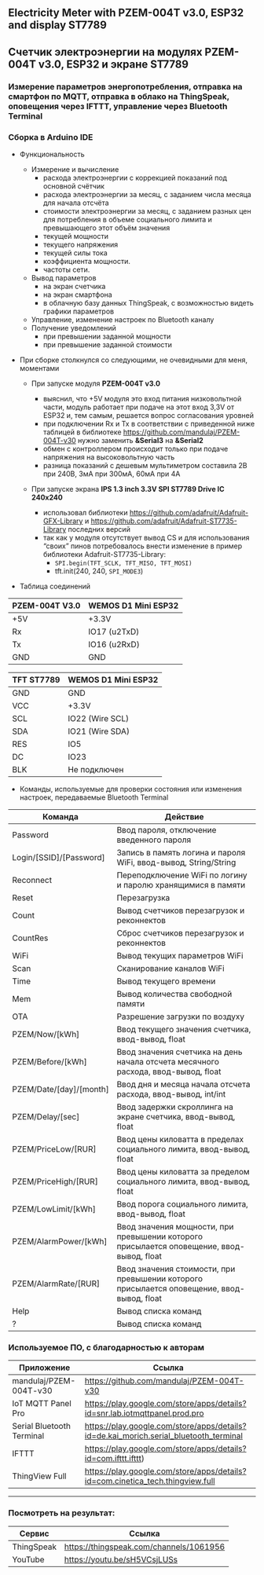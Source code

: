 ## Electricity Meter with PZEM-004T v3.0, ESP32 and display ST7789

## Счетчик электроэнергии на модулях PZEM-004T v3.0, ESP32 и экране ST7789

### Измерение параметров энергопотребления, отправка на смартфон по MQTT, отправка в облако на ThingSpeak, оповещения через IFTTT, управление через Bluetooth Terminal

### Сборка в Arduino IDE

* Функциональность
  * Измерение и вычисление
    * расхода электроэнергии с коррекцией показаний под основной счётчик
    * расхода электроэнергии за месяц, с заданием числа месяца для начала отсчёта
    * стоимости электроэнергии за месяц, с заданием разных цен для потребления в объеме социального лимита и превышающего этот объём значения
    * текущей мощности
    * текущего напряжения
    * текущей силы тока
    * коэффициента мощности.
    * частоты сети.
  * Вывод параметров
    * на экран счетчика
    * на экран смартфона
    * в облачную базу данных ThingSpeak, с возможностью видеть графики параметров
  * Управление, изменение настроек по Bluetooth каналу
  * Получение уведомлений
    * при превышении заданной мощности
    * при превышение заданной стоимости

* При сборке столкнулся со следующими, не очевидными для меня, моментами
  * При запуске модуля **PZEM-004T v3.0**
    * выяснил, что +5V модуля это вход питания низковольтной части, модуль работает при подаче на этот вход 3,3V от ESP32 и, тем самым, решается вопрос согласования уровней
    * при подключении Rx и Tx в соответствии с приведенной ниже таблицей в библиотеке  https://github.com/mandulaj/PZEM-004T-v30 нужно заменить **&Serial3** на **&Serial2**
    * обмен с контроллером происходит только при подаче напряжения на высоковольтную часть
    * разница показаний с дешевым мультиметром составила 2В при 240В, 3мА при 300мА, 60мА при 4А

  * При запуске экрана **IPS 1.3 inch 3.3V SPI ST7789 Drive IC 240х240**
    * использовал библиотеки https://github.com/adafruit/Adafruit-GFX-Library и https://github.com/adafruit/Adafruit-ST7735-Library последних версий
    * так как у модуля отсутствует вывод CS и для использования “своих” пинов потребовалось внести изменение в пример библиотеки Adafruit-ST7735-Library: 
      * `SPI.begin(TFT_SCLK, TFT_MISO, TFT_MOSI)`
      * tft.init(240, 240, `SPI_MODE3`)
      
* Таблица соединений

PZEM-004T V3.0	|WEMOS D1 Mini ESP32
----------------|--------------------------
+5V             |+3.3V
Rx              |IO17 (u2TxD)
Tx              |IO16 (u2RxD)
GND             |GND


TFT ST7789     	|WEMOS D1 Mini ESP32
----------------|--------------------------
GND             |GND
VCC             |+3.3V
SCL             |IO22 (Wire SCL)
SDA             |IO21 (Wire SDA)
RES             |IO5
DC              |IO23
BLK             |Не подключен

* Команды, используемые для проверки состояния или изменения настроек, передаваемые Bluetooth Terminal


Команда                  |Действие
-------------------------|------------------------------------------------------------------
Password                 |Ввод пароля, отключение введенного пароля
Login/[SSID]/[Password]  |Запись в память логина и пароля WiFi, ввод-вывод, String/String
Reconnect                |Переподключение WiFi по логину и паролю хранящимися в памяти
Reset                    |Перезагрузка
Count                    |Вывод счетчиков перезагрузок и реконнектов
CountRes                 |Сброс счетчиков перезагрузок и реконнектов
WiFi                     |Вывод текущих параметров WiFi
Scan                     |Сканирование каналов WiFi
Time                     |Вывод текущего времени
Mem                      |Вывод количества свободной памяти
OTA                      |Разрешение загрузки по воздуху
PZEM/Now/[kWh]           |Ввод текущего значения счетчика,											ввод-вывод, float
PZEM/Before/[kWh]        |Ввод значения счетчика на день начала отсчета месячного расхода,			ввод-вывод, float
PZEM/Date/[day]/[month]  |Ввод дня и месяца начала отсчета расхода,									ввод-вывод, int/int
PZEM/Delay/[sec]         |Ввод задержки скроллинга на экране счетчика,								ввод-вывод, float
PZEM/PriceLow/[RUR]      |Ввод цены киловатта в пределах социального лимита,						ввод-вывод, float
PZEM/PriceHigh/[RUR]     |Ввод цены киловатта за пределом социального лимита,						ввод-вывод, float  
PZEM/LowLimit/[kWh]      |Ввод порога социального лимита,											ввод-вывод, float 
PZEM/AlarmPower/[kWh]    |Ввод значения мощности, при превышении которого присылается оповещение,	ввод-вывод, float 
PZEM/AlarmRate/[RUR]     |Ввод значения стоимости, при превышении которого присылается оповещение,	ввод-вывод, float 
Help                     |Вывод списка команд
?                        |Вывод списка команд
  
  
  
### Используемое ПО, с благодарностью к авторам
Приложение                | Ссылка
--------------------------|--------------------------
mandulaj/PZEM-004T-v30    |https://github.com/mandulaj/PZEM-004T-v30
IoT MQTT Panel Pro        |https://play.google.com/store/apps/details?id=snr.lab.iotmqttpanel.prod.pro
Serial Bluetooth Terminal |https://play.google.com/store/apps/details?id=de.kai_morich.serial_bluetooth_terminal
IFTTT                     |https://play.google.com/store/apps/details?id=com.ifttt.ifttt)
ThingView Full            |https://play.google.com/store/apps/details?id=com.cinetica_tech.thingview.full

-------------------------------------------------------------------------------------------------------------------------------------
### Посмотреть на результат:
Сервис     | Ссылка
-----------|--------------------
ThingSpeak |https://thingspeak.com/channels/1061956
YouTube    |https://youtu.be/sH5VCsjLUSs    

  
  
